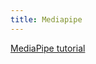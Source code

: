 ```yaml
---
title: Mediapipe
---
```



[MediaPipe tutorial](https://medium.com/@powderapp/mediapipe-tutorial-find-memes-that-match-your-facial-expression-9bf598da98c0)
